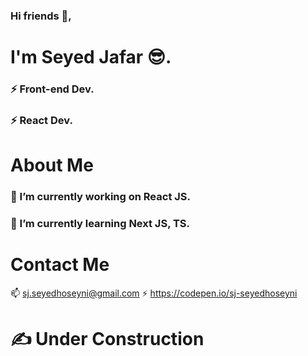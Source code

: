 ### Hi friends 👋, 
# I'm Seyed Jafar :sunglasses:.
### ⚡ Front-end Dev. 
### ⚡ React Dev.
# About Me
### 🔭 I’m currently working on React JS.
### 🌱 I’m currently learning Next JS, TS.
# Contact Me
📫 sj.seyedhoseyni@gmail.com
⚡ https://codepen.io/sj-seyedhoseyni

# :writing_hand: Under Construction
<!--
**sj-seyedhoseyni/sj-seyedhoseyni** is a ✨ _special_ ✨ repository because its `README.md` (this file) appears on your GitHub profile.

Here are some ideas to get you started:

- 🔭 I’m currently working on ...
- 🌱 I’m currently learning ...
- 👯 I’m looking to collaborate on ...
- 🤔 I’m looking for help with ...
- 💬 Ask me about ...
- 📫 How to reach me: ...
- 😄 Pronouns: ...
- ⚡ Fun fact: ...
-->
